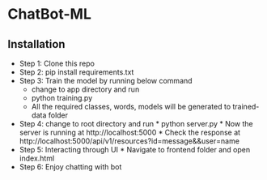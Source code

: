 # ChatBot-ML

Installation
---------------------------
* Step 1: Clone this repo
* Step 2: pip install requirements.txt
* Step 3: Train the model by running below command
  * change to app directory and run 
  * python training.py
  * All the required classes, words, models will be generated to trained-data folder
* Step 4: change to root directory and run
        * python server.py
        * Now the server is running at http://localhost:5000
        * Check the response at http://localhost:5000/api/v1/resources?id=message&&user=name
* Step 5: Interacting through UI
        * Navigate to frontend folder and open index.html
* Step 6: Enjoy chatting with bot
